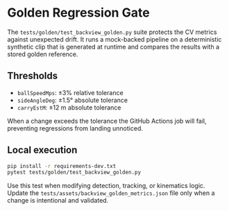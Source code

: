 # Golden Regression Gate

The `tests/golden/test_backview_golden.py` suite protects the CV metrics against
unexpected drift. It runs a mock-backed pipeline on a deterministic synthetic
clip that is generated at runtime and compares the results with a stored golden
reference.

## Thresholds

- `ballSpeedMps`: ±3% relative tolerance
- `sideAngleDeg`: ±1.5° absolute tolerance
- `carryEstM`: ±12 m absolute tolerance

When a change exceeds the tolerance the GitHub Actions job will fail, preventing
regressions from landing unnoticed.

## Local execution

```bash
pip install -r requirements-dev.txt
pytest tests/golden/test_backview_golden.py
```

Use this test when modifying detection, tracking, or kinematics logic. Update
the `tests/assets/backview_golden_metrics.json` file only when a change is
intentional and validated.
